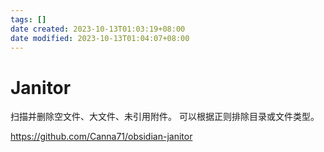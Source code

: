 ```yaml
---
tags: []
date created: 2023-10-13T01:03:19+08:00
date modified: 2023-10-13T01:04:07+08:00
---
```


# Janitor

扫描并删除空文件、大文件、未引用附件。
可以根据正则排除目录或文件类型。

<https://github.com/Canna71/obsidian-janitor>
